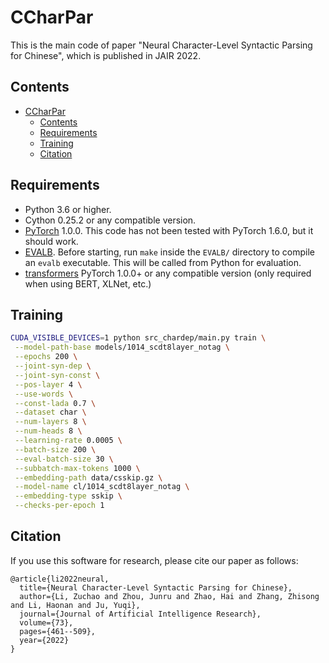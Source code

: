 # CCharPar

This is the main code of paper "Neural Character-Level Syntactic Parsing for Chinese", which is published in JAIR 2022.

## Contents
- [CCharPar](#ccharpar)
  - [Contents](#contents)
  - [Requirements](#requirements)
  - [Training](#training)
  - [Citation](#citation)

## Requirements

* Python 3.6 or higher.
* Cython 0.25.2 or any compatible version.
* [PyTorch](http://pytorch.org/) 1.0.0. This code has not been tested with PyTorch 1.6.0, but it should work.
* [EVALB](http://nlp.cs.nyu.edu/evalb/). Before starting, run `make` inside the `EVALB/` directory to compile an `evalb` executable. This will be called from Python for evaluation. 
* [transformers](https://github.com/huggingface/transformers) PyTorch 1.0.0+ or any compatible version (only required when using BERT, XLNet, etc.)

## Training

```bash
CUDA_VISIBLE_DEVICES=1 python src_chardep/main.py train \
 --model-path-base models/1014_scdt8layer_notag \
 --epochs 200 \
 --joint-syn-dep \
 --joint-syn-const \
 --pos-layer 4 \
 --use-words \
 --const-lada 0.7 \
 --dataset char \
 --num-layers 8 \
 --num-heads 8 \
 --learning-rate 0.0005 \
 --batch-size 200 \
 --eval-batch-size 30 \
 --subbatch-max-tokens 1000 \
 --embedding-path data/csskip.gz \
 --model-name cl/1014_scdt8layer_notag \
 --embedding-type sskip \
 --checks-per-epoch 1
```

## Citation
If you use this software for research, please cite our paper as follows:
```
@article{li2022neural,
  title={Neural Character-Level Syntactic Parsing for Chinese},
  author={Li, Zuchao and Zhou, Junru and Zhao, Hai and Zhang, Zhisong and Li, Haonan and Ju, Yuqi},
  journal={Journal of Artificial Intelligence Research},
  volume={73},
  pages={461--509},
  year={2022}
}
```
